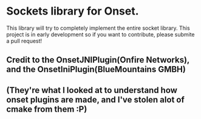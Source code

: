 # Sockets library for Onset.
This library will try to completely implement the entire socket library.
This project is in early development so if you want to contribute, please submite a pull request!

## Credit to the OnsetJNIPlugin(Onfire Networks), and the OnsetIniPlugin(BlueMountains GMBH)
## (They're what I looked at to understand how onset plugins are made, and I've stolen alot of cmake from them :P)